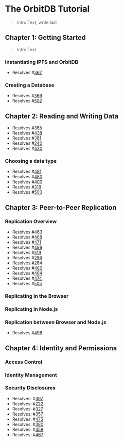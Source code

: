 # The OrbitDB Tutorial

> Intro Text, write last

## Chapter 1: Getting Started

> Intro Text

### Instantiating IPFS and OrbitDB

* Resolves #[367](https://github.com/orbitdb/orbit-db/issues/367)

### Creating a Database

* Resolves #[366](https://github.com/orbitdb/orbit-db/issues/366)
* Resolves #[502](https://github.com/orbitdb/orbit-db/issues/502)

## Chapter 2: Reading and Writing Data

* Resolves #[365](https://github.com/orbitdb/orbit-db/issues/365) 
* Resolves #[438](https://github.com/orbitdb/orbit-db/issues/438)
* Resolves #[381](https://github.com/orbitdb/orbit-db/issues/381)
* Resolves #[242](https://github.com/orbitdb/orbit-db/issues/242)
* Resolves #[430](https://github.com/orbitdb/orbit-db/issues/430)

### Choosing a data type

* Resolves #[481](https://github.com/orbitdb/orbit-db/issues/481)
* Resolves #[480](https://github.com/orbitdb/orbit-db/issues/480)
* Resolves #[400](https://github.com/orbitdb/orbit-db/issues/400)
* Resolves #[318](https://github.com/orbitdb/orbit-db/issues/318)
* Resolves #[503](https://github.com/orbitdb/orbit-db/issues/503)

## Chapter 3: Peer-to-Peer Replication

### Replication Overview

* Resolves #[463](https://github.com/orbitdb/orbit-db/issues/463)
* Resolves #[468](https://github.com/orbitdb/orbit-db/issues/468)
* Resolves #[471](https://github.com/orbitdb/orbit-db/issues/471)
* Resolves #[498](https://github.com/orbitdb/orbit-db/issues/498)
* Resolves #[519](https://github.com/orbitdb/orbit-db/issues/519)
* Resolves #[296](https://github.com/orbitdb/orbit-db/issues/296)
* Resolves #[264](https://github.com/orbitdb/orbit-db/issues/264)
* Resolves #[460](https://github.com/orbitdb/orbit-db/issues/460)
* Resolves #[484](https://github.com/orbitdb/orbit-db/issues/484)
* Resolves #[474](https://github.com/orbitdb/orbit-db/issues/474)
* Resolves #[505](https://github.com/orbitdb/orbit-db/issues/505)

### Replicating in the Browser
### Replicating in Node.js
### Replication between Browser and Node.js

* Resolves #[496](https://github.com/orbitdb/orbit-db/issues/496)

## Chapter 4: Identity and Permissions

### Access Control
### Identity Management
### Security Disclosures

* Resolves: #[397](https://github.com/orbitdb/orbit-db/issues/397)
* Resolves: #[222](https://github.com/orbitdb/orbit-db/issues/222)
* Resolves: #[327](https://github.com/orbitdb/orbit-db/issues/327) 
* Resolves: #[357](https://github.com/orbitdb/orbit-db/issues/357)
* Resolves: #[475](https://github.com/orbitdb/orbit-db/issues/475)
* Resolves: #[380](https://github.com/orbitdb/orbit-db/issues/380)
* Resolves: #[458](https://github.com/orbitdb/orbit-db/issues/458)
* Resolves: #[467](https://github.com/orbitdb/orbit-db/issues/467)
